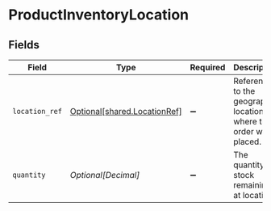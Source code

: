 # ProductInventoryLocation


## Fields

| Field                                                              | Type                                                               | Required                                                           | Description                                                        |
| ------------------------------------------------------------------ | ------------------------------------------------------------------ | ------------------------------------------------------------------ | ------------------------------------------------------------------ |
| `location_ref`                                                     | [Optional[shared.LocationRef]](../../models/shared/locationref.md) | :heavy_minus_sign:                                                 | Reference to the geographic location where the order was placed.   |
| `quantity`                                                         | *Optional[Decimal]*                                                | :heavy_minus_sign:                                                 | The quantity of stock remaining at location.                       |